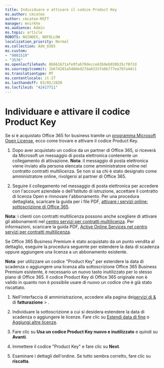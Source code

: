 ```yaml
---
title: Individuare e attivare il codice Product Key
ms.author: cmcatee
author: cmcatee-MSFT
manager: mnirkhe
ms.audience: Admin
ms.topic: article
ROBOTS: NOINDEX, NOFOLLOW
localization_priority: Normal
ms.collection: Adm_O365
ms.custom:
- "9001519"
- "3576"
ms.openlocfilehash: 8b661671afe9fa670decce63b9eb030b35cf072d
ms.sourcegitcommit: 1b674201a5460ed27da6331fa6b777ea787a4dc1
ms.translationtype: MT
ms.contentlocale: it-IT
ms.lasthandoff: 03/05/2020
ms.locfileid: "42417711"
---
```

# <a name="find-and-activate-my-product-key"></a>Individuare e attivare il codice Product Key

Se si è acquistato Office 365 for business tramite un [programma Microsoft Open License](https://go.microsoft.com/fwlink/p/?LinkID=613298), ecco come trovare e attivare il codice Product Key.

1. Dopo aver acquistato un codice da un partner di Office 365, si riceverà da Microsoft un messaggio di posta elettronica contenente un collegamento di attivazione.  **Nota**: il messaggio di posta elettronica viene inviato alla persona elencata come amministratore online nel contratto contratti multilicenza.  Se non si sa chi è stato designato come amministratore online, rivolgersi al partner di Office 365.

2. Seguire il collegamento nel messaggio di posta elettronica per accedere con l'account aziendale o dell'Istituto di istruzione, accettare il contratto di licenza Open e rinnovare l'abbonamento.  Per una procedura dettagliata, scaricare la guida per i file PDF, [attivare i servizi online: sottoscrizione di Office 365](https://go.microsoft.com/fwlink/p/?LinkId=618100). 

**Nota**: i clienti con contratti multilicenza possono anche scegliere di attivare gli abbonamenti nel [centro servizi per contratti multilicenza](https://go.microsoft.com/fwlink/p/?LinkID=282016).  Per informazioni, scaricare la guida PDF, [Active Online Services nel centro servizi per contratti multilicenza](https://go.microsoft.com/fwlink/p/?LinkId=618096).

Se Office 365 Business Premium è stato acquistato da un punto vendita al dettaglio, eseguire la procedura seguente per estendere la data di scadenza oppure aggiungere una licenza a un abbonamento esistente.

**Nota**: per utilizzare un codice "Product Key" per estendere la data di scadenza o aggiungere una licenza alla sottoscrizione Office 365 Business Premium esistente, è necessario un nuovo tasto inutilizzato per lo stesso piano di Office 365.  Il codice Product Key di Office 365 originale non è valido in quanto non è possibile usare di nuovo un codice che è già stato riscattato.

1. Nell'interfaccia di amministrazione, accedere alla pagina dei[servizi di &](https://go.microsoft.com/fwlink/p/?linkid=842054) di **fatturazione** > .

2. Individuare la sottoscrizione a cui si desidera estendere la data di scadenza o aggiungere le licenze.  Fare clic su [Estendi data di fine](https://go.microsoft.com/fwlink/p/?linkid=842054) o [Aggiungi altre licenze](https://go.microsoft.com/fwlink/p/?linkid=842054).

3. Fare clic su **Usa un codice Product Key nuovo e inutilizzato** e quindi su **Avanti**.

4. Immettere il codice "Product Key" e fare clic su **Next**.

5. Esaminare i dettagli dell'ordine.  Se tutto sembra corretto, fare clic su **riscatta**.